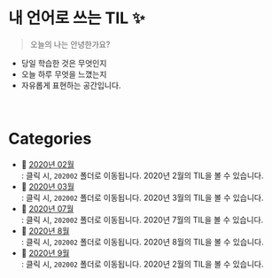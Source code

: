 # 내 언어로 쓰는 TIL :sparkles:
> 오늘의 나는 안녕한가요?

- 당일 학습한 것은 무엇인지
- 오늘 하루 무엇을 느꼈는지
- 자유롭게 표현하는 공간입니다.

<br />

# Categories 

- :file_folder: [2020년 02월](https://github.com/wowww/TIL/tree/master/Retrospective/202002)   
  : 클릭 시, `202002` 폴더로 이동됩니다. 2020년 2월의 TIL을 볼 수 있습니다.     
- :file_folder: [2020년 03월](https://github.com/wowww/TIL/tree/master/Retrospective/202003)  
  : 클릭 시, `202002` 폴더로 이동됩니다. 2020년 3월의 TIL을 볼 수 있습니다.     
- :file_folder: [2020년 07월](https://github.com/wowww/TIL/tree/master/Retrospective/202007)   
  : 클릭 시, `202002` 폴더로 이동됩니다. 2020년 7월의 TIL을 볼 수 있습니다.     
- :file_folder: [2020년 8월](https://github.com/wowww/TIL/tree/master/Retrospective/202008)  
  : 클릭 시, `202002` 폴더로 이동됩니다. 2020년 8월의 TIL을 볼 수 있습니다.   
- :file_folder: [2020년 9월](https://github.com/wowww/TIL/tree/master/Retrospective/202009)  
  : 클릭 시, `202002` 폴더로 이동됩니다. 2020년 2월의 TIL을 볼 수 있습니다.   
